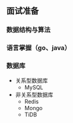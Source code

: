 ## 面试准备

### 数据结构与算法

### 语言掌握（go、java）

### 数据库

- 关系型数据库
  - MySQL
- 非关系型数据库 
  - Redis
  - Mongo
  - TiDB

